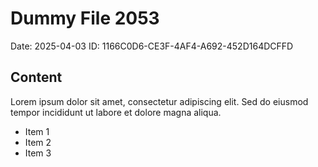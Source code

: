 # Dummy File 2053

Date: 2025-04-03
ID: 1166C0D6-CE3F-4AF4-A692-452D164DCFFD

## Content

Lorem ipsum dolor sit amet, consectetur adipiscing elit.
Sed do eiusmod tempor incididunt ut labore et dolore magna aliqua.

* Item 1
* Item 2
* Item 3
